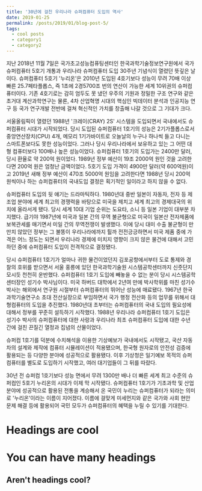 ```yaml
---
title: '30년에 걸친 우리나라 슈퍼컴퓨터 도입의 역사'
date: 2019-01-25
permalink: /posts/2019/01/blog-post-5/
tags:
  - cool posts
  - category1
  - category2
---
```


지난 2018년 11월 7일은 국가초고성능컴퓨팅센터인 한국과학기술정보연구원에서 국가슈퍼컴퓨터 5호기 개통과 우리나라 슈퍼컴퓨터 도입 30주년 기념식이 열렸던 뜻깊은 날이다. 슈퍼컴퓨터 5호기 '누리온'은 2010년 도입된 4호기보다 성능이 무려 70배 이상 빠른 25.7페타플롭스, 즉 1초에 2경5700조 번의 연산이 가능한 세계 10위권의 슈퍼컴퓨터이다. 기존 4호기로는 감히 엄두도 못 냈던 우주의 기원과 정밀한 구조 연구와 같은 초거대 계산과학연구는 물론, 4차 산업혁명 시대의 핵심인 빅데이터 분석과 인공지능 연구 등 국가 연구개발 전반에 걸쳐 혁신적인 가치를 창출해 나갈 것으로 그 기대가 크다.

서울올림픽이 열렸던 1988년 '크레이(CRAY) 2S' 시스템을 도입되면서 국내에서도 슈퍼컴퓨터 시대가 시작되었다. 당시 도입된 슈퍼컴퓨터 1호기의 성능은 2기가플롭스로서 중앙연산장치(CPU) 4개, 메모리 1기가바이트로 오늘날의 누구나 하나씩 들고 다니는 스마트폰보다도 못한 성능이었다. 그러나 당시 우리나라에서 보유하고 있는 그 어떤 대형 컴퓨터보다 100배나 높은 성능이었다. 슈퍼컴퓨터 1호기의 도입가는 2400만 달러, 당시 환율로 약 200억 원이었다. 1989년 정부 예산이 19조 2000억 원인 것을 고려한다면 200억 원은 엄청난 금액이었다. 5호기 도입 가격이 4900만 달러(약 600억원)이고 2019년 새해 정부 예산이 470조 5000억 원임을 고려한다면 1988년 당시 200억 원씩이나 하는 슈퍼컴퓨터의 국내도입 결정은 획기적인 일이라고 하지 않을 수 없다.

슈퍼컴퓨터 도입의 뒷 얘기는 드라마틱하다. 1980년대 중반 일본이 자동자, 전자 등 제조업 분야에 세계 최고의 경쟁력을 바탕으로 미국을 제치고 세계 최고의 경제대국의 위치에 올라서게 됐다. 당시 세계 10대 기업 순위는 도요타, 소니 등 일본 기업이 대부분 차지했다. 급기야 1987년에 미국과 일본 간의 무역 불균형으로 미국이 일본산 전자제품에 보복관세를 매기면서 미일 간의 무역전쟁이 발생했다. 이에 당시 대미 수출 불균형이 만만치 않았던 정부는 그 불똥이 우리나라에까지 튈까 전전긍긍하면서 미국 제품 중에 가격은 어느 정도는 되면서 우리나라 경제에 미치지 영향이 크지 않은 물건에 대해서 고민하던 중에 슈퍼컴퓨터 도입이 전격적으로 결정됐다.

당시 슈퍼컴퓨터 1호기가 얼마나 귀한 물건이었던지 김포공항에서부터 도로 통제와 경찰의 호위를 받으면서 서울 홍릉에 있던 한국과학기술원 시스템공학센터까지 신줏단지 모시듯 천천히 운반했다. 슈퍼컴퓨터 1호기 도입에 빼놓을 수 없는 분이 당시 시스템공학센터장인 성기수 박사님이다. 미국 하버드 대학에서 2년여 만에 박사학위를 마친 성기수 박사는 해외에서 연구원 시절부터 슈퍼컴퓨터의 뛰어난 성능에 매료됐다. 1967년 한국과학기술연구소 초대 전산실장으로 부임하면서 국가 행정 전산화 등의 업무를 위해서 대형컴퓨터의 도입을 추진했다. 1980년대 초부터는 슈퍼컴퓨터의 국내 도입의 필요성에 대해서 정부를 꾸준히 설득하기 시작했다. 1988년 우리나라 슈퍼컴퓨터 1호기 도입은 성기수 박사의 슈퍼컴퓨터에 대한 사랑과 우리나라 최초 슈퍼컴퓨터 도입에 대한 수년 간에 걸친 끈질긴 열정과 집념의 산물이었다.

슈퍼컴 1호기를 덕분에 수치해석을 이용한 기상예보가 국내에서도 시작됐고, 국산 자동차의 설계와 제작에 컴퓨터 시뮬레이션이 적용됐으며, 한국형 원자로의 안전성 검증에 활용되는 등 다양한 분야에 성공적으로 활용됐다. 이후 기상청은 일기예보 목적의 슈퍼컴퓨터를 별도로 도입하기 시작했고, 여러 대기업들이 그 뒤를 따랐다.

30년 전 슈퍼컴 1호기보다 성능 면에서 무려 1300만 배나 더 빠른 세계 최고 수준의 슈퍼컴인 5호기 누리온의 시대가 이제 막 시작됐다. 슈퍼컴퓨터 1호기가 기초과학 및 산업 분야에 성공적으로 활용된 전통을 계승해서 온 국민이 누리는 슈퍼컴퓨터가 되라는 의미로 '누리온'이라는 이름이 지어졌다. 이름에 걸맞게 미세먼지와 같은 국가와 사회 현안 문제 해결 등에 활용되어 국민 모두가 슈퍼컴퓨터의 혜택을 누릴 수 있기를 기대한다.


Headings are cool
======

You can have many headings
======

Aren't headings cool?
------
